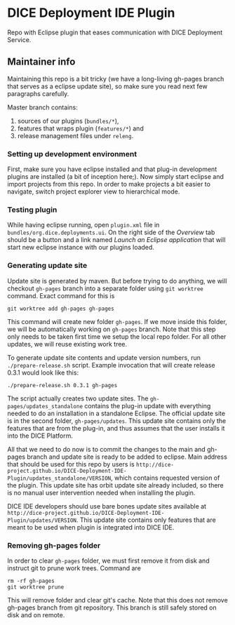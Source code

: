 # DICE Deployment IDE Plugin

Repo with Eclipse plugin that eases communication with DICE Deployment
Service.


## Maintainer info

Maintaining this repo is a bit tricky (we have a long-living gh-pages branch
that serves as a eclipse update site), so make sure you read next few
paragraphs carefully.

Master branch contains:

 1. sources of our plugins (`bundles/*`),
 2. features that wraps plugin (`features/*`) and
 3. release management files under `releng`.


### Setting up development environment

First, make sure you have eclipse installed and that plug-in development
plugins are installed (a bit of inception here;). Now simply start eclipse and
import projects from this repo. In order to make projects a bit easier to
navigate, switch project explorer view to hierarchical mode.


### Testing plugin

While having eclipse running, open `plugin.xml` file in
`bundles/org.dice.deployments.ui`. On the right side of the *Overview* tab
should be a button and a link named *Launch an Eclipse application* that will
start new eclipse instance with our plugins loaded.


### Generating update site

Update site is generated by maven. But before trying to do anything, we will
checkout `gh-pages` branch into a separate folder using `git worktree`
command. Exact command for this is

    git worktree add gh-pages gh-pages

This command will create new folder `gh-pages`. If we move inside this folder,
we will be automatically working on `gh-pages` branch. Note that this step
only needs to be taken first time we setup the local repo folder. For all
other updates, we will reuse existing work tree.

To generate update site contents and update version numbers, run
`./prepare-release.sh` script. Example invocation that will create release
0.3.1 would look like this:

    ./prepare-release.sh 0.3.1 gh-pages

The script actually creates two update sites. The `gh-pages/updates_standalone`
contains the plug-in update with everything needed to do an installation in
a standalone Eclipse. The official update site is in the second folder,
`gh-pages/updates`. This update site contains only the features that are from
the plug-in, and thus assumes that the user installs it into the DICE Platform.

All that we need to do now is to commit the changes to the main and gh-pages
branch and update site is ready to be added to eclipse. Main address that
should be used for this repo by users is
`http://dice-project.github.io/DICE-Deployment-IDE-Plugin/updates_standalone/VERSION`,
which contains requested version of the plugin. This update site has orbit
update site already included, so there is no manual user intervention needed
when installing the plugin.

DICE IDE developers should use bare bones update sites available at
`http://dice-project.github.io/DICE-Deployment-IDE-Plugin/updates/VERSION`.
This update site contains only features that are meant to be used when plugin
is integrated into DICE IDE.


### Removing gh-pages folder

In order to clear `gh-pages` folder, we must first remove it from disk and
instruct git to prune work trees. Command are

    rm -rf gh-pages
    git worktree prune

This will remove folder and clear git's cache. Note that this does not remove
gh-pages branch from git repository. This branch is still safely stored on
disk and on remote.
